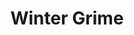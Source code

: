 ---
title: "Winter Grime"
price: "TBA"
desc: "Opis nije dostupan"
img_path: "/assets/img/A.MIG-1255.jpg"
brand: AMMO
available: true
cat: "weathering"
subcat: "STREAKINGBRUSHERS"
subsubcat: "SS"
---